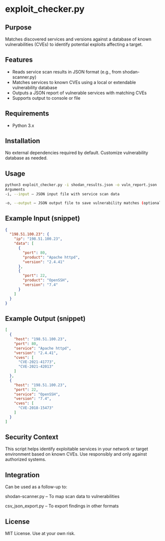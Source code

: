 # exploit_checker.py

## Purpose

Matches discovered services and versions against a database of known vulnerabilities (CVEs) to identify potential exploits affecting a target.

## Features

- Reads service scan results in JSON format (e.g., from shodan-scanner.py)
- Matches services to known CVEs using a local or extendable vulnerability database
- Outputs a JSON report of vulnerable services with matching CVEs
- Supports output to console or file

## Requirements

- Python 3.x

## Installation

No external dependencies required by default. Customize vulnerability database as needed.

## Usage

```bash
python3 exploit_checker.py -i shodan_results.json -o vuln_report.json
Arguments
-i, --input – JSON input file with service scan data

-o, --output – JSON output file to save vulnerability matches (optional)
```
## Example Input (snippet)
```json
{
  "198.51.100.23": {
    "ip": "198.51.100.23",
    "data": [
      {
        "port": 80,
        "product": "Apache httpd",
        "version": "2.4.41"
      },
      {
        "port": 22,
        "product": "OpenSSH",
        "version": "7.4"
      }
    ]
  }
}
```
## Example Output (snippet)
```json
[
  {
    "host": "198.51.100.23",
    "port": 80,
    "service": "Apache httpd",
    "version": "2.4.41",
    "cves": [
      "CVE-2021-41773",
      "CVE-2021-42013"
    ]
  },
  {
    "host": "198.51.100.23",
    "port": 22,
    "service": "OpenSSH",
    "version": "7.4",
    "cves": [
      "CVE-2018-15473"
    ]
  }
]
```
## Security Context
This script helps identify exploitable services in your network or target environment based on known CVEs. Use responsibly and only against authorized systems.

## Integration
Can be used as a follow-up to:

shodan-scanner.py – To map scan data to vulnerabilities

csv_json_export.py – To export findings in other formats

## License
MIT License. Use at your own risk.
